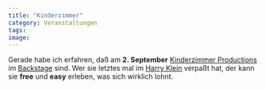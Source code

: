 ```yaml
---
title: "Kinderzimmer"
category: Veranstaltungen
tags: 
image: 
---
```


Gerade habe ich erfahren, daß am **2. September** [Kinderzimmer Productions](http://www.kinderzimmer-productions.de) im [Backstage](http://www.backstage089.de/) sind. Wer sie letztes mal im [Harry Klein](http://www.harrykleinclub.de/) verpaßt hat, der kann sie **free** und **easy** erleben, was sich wirklich lohnt.